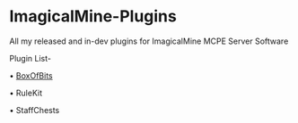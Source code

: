 # ImagicalMine-Plugins
All my released and in-dev plugins for ImagicalMine MCPE Server Software



Plugin List-

 • [BoxOfBits](https://forums.imagicalmine.me/plugins/boxofbits.19/)

 • RuleKit

 • StaffChests

